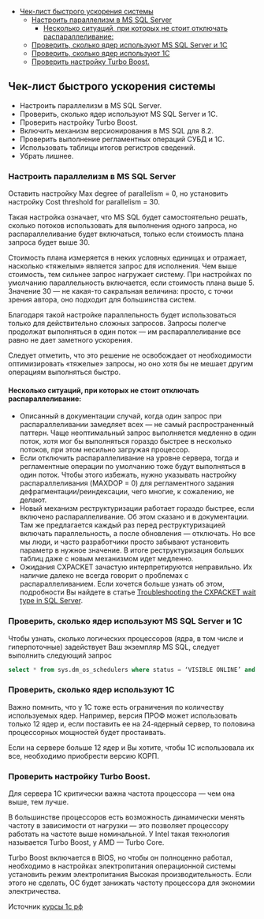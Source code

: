 - [Чек-лист быстрого ускорения системы](#чек-лист-быстрого-ускорения-системы)
  - [Настроить параллелизм в MS SQL Server](#настроить-параллелизм-в-ms-sql-server)
    - [Несколько ситуаций, при которых не стоит отключать распараллеливание:](#несколько-ситуаций-при-которых-не-стоит-отключать-распараллеливание)
  - [Проверить, сколько ядер используют MS SQL Server и 1С](#проверить-сколько-ядер-используют-ms-sql-server-и-1с)
  - [Проверить, сколько ядер используют 1С](#проверить-сколько-ядер-используют-1с)
  - [Проверить настройку Turbo Boost.](#проверить-настройку-turbo-boost)

## Чек-лист быстрого ускорения системы

- Настроить параллелизм в MS SQL Server.
- Проверить, сколько ядер используют MS SQL Server и 1С.
- Проверить настройку Turbo Boost.
- Включить механизм версионирования в MS SQL для 8.2.
- Проверить выполнение регламентных операций СУБД и 1С.
- Использовать таблицы итогов регистров сведений.
- Убрать лишнее.

### Настроить параллелизм в MS SQL Server

Оставить настройку Max degree of parallelism = 0, но установить настройку Cost threshold for parallelism = 30.

Такая настройка означает, что MS SQL будет самостоятельно решать, сколько потоков использовать для выполнения одного запроса, но распараллеливание будет включаться, только если стоимость плана запроса будет выше 30.

Стоимость плана измеряется в неких условных единицах и отражает, насколько «тяжелым» является запрос для исполнения. Чем выше стоимость, тем сильнее запрос нагружает систему. При настройках по умолчанию параллельность включается, если стоимость плана выше 5. Значение 30 — не какая-то сакральная величина: просто, с точки зрения автора, оно подходит для большинства систем.

Благодаря такой настройке параллельность будет использоваться только для действительно сложных запросов. Запросы полегче продолжат выполняться в один поток — им распараллеливание все равно не дает заметного ускорения.

Следует отметить, что это решение не освобождает от необходимости оптимизировать «тяжелые» запросы, но оно хотя бы не мешает другим операциям выполняться быстро.

#### Несколько ситуаций, при которых не стоит отключать распараллеливание:

- Описанный в документации случай, когда один запрос при распараллеливании замедляет всех — не самый распространенный паттерн. Чаще неоптимальный запрос выполняется медленно в один поток, хотя мог бы выполняться гораздо быстрее в несколько потоков, при этом несильно загружая процессор.
- Если отключить распараллеливание на уровне сервера, тогда и регламентные операции по умолчанию тоже будут выполняться в один поток. Чтобы этого избежать, нужно указывать настройку распараллеливания (MAXDOP = 0) для регламентного задания дефрагментации/реиндексации, чего многие, к сожалению, не делают.
- Новый механизм реструктуризации работает гораздо быстрее, если включено распараллеливание. Об этом сказано и в документации. Там же предлагается каждый раз перед реструктуризацией включать параллельность, а после обновления — отключать. Но все мы люди, и часто разработчики просто забывают установить параметр в нужное значение. В итоге реструктуризация больших таблиц даже с новым механизмом идет медленно.
- Ожидания CXPACKET зачастую интерпретируются неправильно. Их наличие далеко не всегда говорит о проблемах с распараллеливанием. Если хочется больше узнать об этом, подробности Вы найдете в статье [Troubleshooting the CXPACKET wait type in SQL Server](https://www.sqlshack.com/troubleshooting-the-cxpacket-wait-type-in-sql-server/).

### Проверить, сколько ядер используют MS SQL Server и 1С

Чтобы узнать, сколько логических процессоров (ядра, в том числе и гиперпоточные) задействует Ваш экземпляр MS SQL, следует выполнить следующий запрос

``` sql 
select * from sys.dm_os_schedulers where status = ‘VISIBLE ONLINE’ and is_online = 1
```

### Проверить, сколько ядер используют 1С
Важно помнить, что у 1С тоже есть ограничения по количеству используемых ядер. Например, версия ПРОФ может использовать только 12 ядер и, если поставить ее на 24-ядерный сервер, то половина процессорных мощностей будет простаивать.

Если на сервере больше 12 ядер и Вы хотите, чтобы 1С использовала их все, необходимо приобрести версию КОРП.


### Проверить настройку Turbo Boost.

Для сервера 1С критически важна частота процессора — чем она выше, тем лучше.

В большинстве процессоров есть возможность динамически менять частоту в зависимости от нагрузки — это позволяет процессору работать на частоте выше номинальной. У Intel такая технология называется Turbo Boost, у AMD — Turbo Core.


Turbo Boost включается в BIOS, но чтобы он полноценно работал, необходимо в настройках электропитания операционной системы установить режим электропитания Высокая производительность. Если этого не сделать, ОС будет занижать частоту процессора для экономии электричества.

Источник [курсы 1с рф](https://xn----1-bedvffifm4g.xn--p1ai/news/2021-12-14-optimization-without-optimization/)